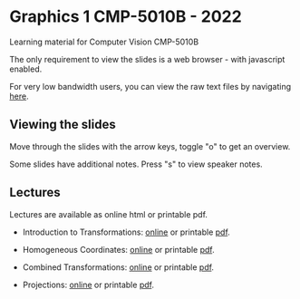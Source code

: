 # Graphics 1 CMP-5010B - 2022

Learning material for Computer Vision CMP-5010B

The only requirement to view the slides is a web browser - with javascript enabled.

For very low bandwidth users, you can view the raw text files
by navigating [here](https://github.com/uea-teaching/graphics1-2022).

## Viewing the slides

Move through the slides with the arrow keys, toggle "o" to get an overview.

Some slides have additional notes. Press "s" to view speaker notes.

## Lectures

Lectures are available as online html or printable pdf.

- Introduction to Transformations: [online](lectures/transforms-01.html)
  or printable [pdf](lectures/transforms-01.bmr.pdf).

- Homogeneous Coordinates: [online](lectures/transforms-02.html)
  or printable [pdf](lectures/transforms-02.bmr.pdf).

- Combined Transformations: [online](lectures/combined-transforms.html)
  or printable [pdf](lectures/combined-transforms.bmr.pdf).

- Projections: [online](lectures/projections.html)
  or printable [pdf](lectures/projections.bmr.pdf).
